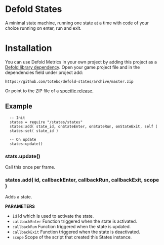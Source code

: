 # Defold States
A minimal state machine, running one state at a time with code of your choice running on enter, run and exit.


# Installation
You can use Defold Metrics in your own project by adding this project as a [Defold library dependency](http://www.defold.com/manuals/libraries/). Open your game.project file and in the dependencies field under project add:

    https://github.com/totebo/defold-states/archive/master.zip

Or point to the ZIP file of a [specific release](https://github.com/totebo/defold-states/releases).


## Example

      -- Init
      states = require "/states/states"
      states:add( state_id, onStateEnter, onStateRun, onStateExit, self )
      states:set( state_id )

      -- On update
      states:update()

### stats.update()
Call this once per frame.


### states.add( id, callbackEnter, callbackRun, callbackExit, scope )
Adds a state.

**PARAMETERS**

* `id` Id which is used to activate the state.
* `callbackEnter` Function triggered when the state is activated.
* `callbackRun` Function triggered when the state is updated.
* `callbackExit` Function triggered when the state is deactivated.
* `scope` Scope of the script that created this States instance.
